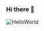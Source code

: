 ### Hi there 👋
![HelloWorld](https://github.com/gowribhat/gowribhat/assets/97337263/aad2602b-ad53-4093-bf6b-9edb771dcfb0)

<!--
**gowribhat/gowribhat** is a ✨ _special_ ✨ repository because its `README.md` (this file) appears on your GitHub profile.

Here are some ideas to get you started:

- 🔭 I’m currently working on ...
- 🌱 I’m currently learning ...
- 👯 I’m looking to collaborate on ...
- 🤔 I’m looking for help with ...
- 💬 Ask me about ...
- 📫 How to reach me: ...
- 😄 Pronouns: ...
- ⚡ Fun fact: ...
-->
